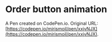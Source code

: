 # Order button animation

A Pen created on CodePen.io. Original URL: [https://codepen.io/mirismoil/pen/xxjvNJX](https://codepen.io/mirismoil/pen/xxjvNJX).

